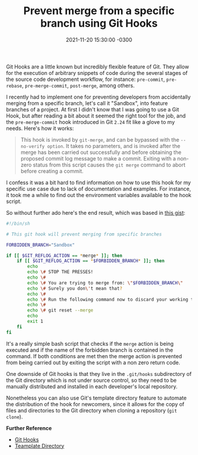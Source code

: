 ﻿---
layout: post
title: "Prevent merge from a specific branch using Git Hooks"
date: 2021-11-20 15:30:00 -0300
tags: automation collaboration
redirect_from:
  - /2020/11/restore-single-postgres-table
---

Git Hooks are a little known but incredibly flexible feature of Git. They allow for the execution of arbitrary snippets of code during the several stages of the source code development workflow, for instance: `pre-commit`, `pre-rebase`, `pre-merge-commit`, `post-merge`, among others.

I recently had to implement one for preventing developers from accidentally merging from a specific branch, let's call it "Sandbox", into feature branches of a project. At first I didn't know that I was going to use a Git Hook, but after reading a bit about it seemed the right tool for the job, and the `pre-merge-commit` hook introduced in Git `2.24` fit like a glove to my needs. Here's how it works:

> This hook is invoked by `git-merge`, and can be bypassed with the `--no-verify option`. It takes no parameters, and is invoked after the merge has been carried out successfully and before obtaining the proposed commit log message to make a commit. Exiting with a non-zero status from this script causes the `git merge` command to abort before creating a commit.

I confess it was a bit hard to find information on how to use this hook for my specific use case due to lack of documentation and examples. For instance, it took me a while to find out the environment variables available to the hook script.

So without further ado here's the end result, which was based in [this gist](https://gist.github.com/mwise/69ec35b646b52d98050d):

```sh
#!/bin/sh

# This git hook will prevent merging from specific branches

FORBIDDEN_BRANCH="Sandbox"

if [[ $GIT_REFLOG_ACTION == *merge* ]]; then
	if [[ $GIT_REFLOG_ACTION == *$FORBIDDEN_BRANCH* ]]; then
		echo
		echo \# STOP THE PRESSES!
		echo \#
		echo \# You are trying to merge from: \"$FORBIDDEN_BRANCH\"
		echo \# Surely you don\'t mean that?
		echo \#
		echo \# Run the following command now to discard your working tree changes:
		echo \#
		echo \# git reset --merge
		echo
		exit 1
	fi
fi
```

It's a really simple bash script that checks if the `merge` action is being executed and if the name of the forbidden branch is contained in the command. If both conditions are met then the merge action is prevented from being carried out by exiting the script with a non zero return code. 

One downside of Git hooks is that they live in the `.git/hooks` subdirectory of the Git directory which is not under source control, so they need to be manually distributed and installed in each developer's local repository.

Nonetheless you can also use Git's template directory feature to automate the distribution of the hook for newcomers, since it allows for the copy of files and directories to the Git directory when cloning a repository (`git clone`).

<b>Further Reference</b>

* [Git Hooks](https://git-scm.com/book/en/v2/Customizing-Git-Git-Hooks)
* [Teamplate Directory](http://git-scm.com/docs/git-init#_template_directory)
